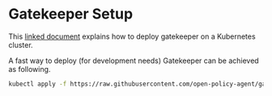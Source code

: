 # Gatekeeper Setup 

This [linked document](https://open-policy-agent.github.io/gatekeeper/website/docs/install/) explains how to deploy gatekeeper on a Kubernetes cluster.

A fast way to deploy (for development needs) Gatekeeper can be achieved as following. 

```bash
kubectl apply -f https://raw.githubusercontent.com/open-policy-agent/gatekeeper/master/deploy/gatekeeper.yaml
```